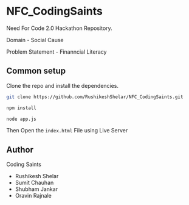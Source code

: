 # NFC_CodingSaints

Need For Code 2.0 Hackathon Repository.

Domain - Social Cause 

Problem Statement - Finanncial Literacy
## Common setup

Clone the repo and install the dependencies.

```bash
git clone https://github.com/RushikeshShelar/NFC_CodingSaints.git

```

```bash
npm install
```
```bash
node app.js
```
Then Open the ```index.html``` File using Live Server
## Author
Coding Saints
- Rushikesh Shelar
- Sumit Chauhan
- Shubham Jankar
- Oravin Rajnale
